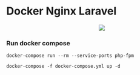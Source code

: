 # Docker Nginx Laravel



<p align="center">
  <a href="https://github.com/Muhammadislom">
    <img src="https://skillicons.dev/icons?i=docker,nginx,laravel,mysql,postgresql,redis" />
  </a>
</p>

### Run docker compose

```
docker-compose run --rm --service-ports php-fpm
```

```
docker-compose -f docker-compose.yml up -d
```
